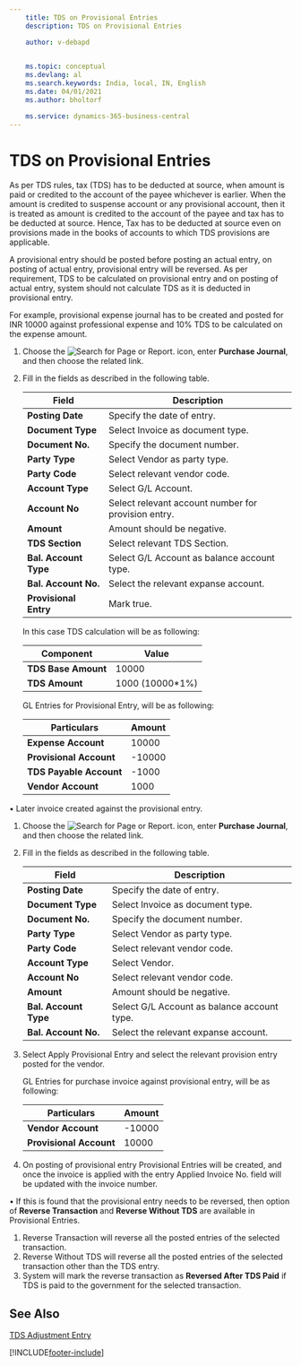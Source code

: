```yaml
---
    title: TDS on Provisional Entries
    description: TDS on Provisional Entries

    author: v-debapd

    
    ms.topic: conceptual
    ms.devlang: al
    ms.search.keywords: India, local, IN, English
    ms.date: 04/01/2021
    ms.author: bholtorf

    ms.service: dynamics-365-business-central
---
```


# TDS on Provisional Entries



As per TDS rules, tax (TDS) has to be deducted at source, when amount is paid or credited to the account of the payee whichever is earlier. When the amount is credited to suspense account or any provisional account, then it is treated as amount is credited to the account of the payee and tax has to be deducted at source. Hence, Tax has to be deducted at source even on provisions made in the books of accounts to which TDS provisions are applicable.

A provisional entry should be posted before posting an actual entry, on posting of actual entry, provisional entry will be reversed. As per requirement, TDS to be calculated on provisional entry and on posting of actual entry, system should not calculate TDS as it is deducted in provisional entry. 

For example, provisional expense journal has to be created and posted for INR 10000 against professional expense and 10% TDS to be calculated on the expense amount.

1.	Choose the ![Search for Page or Report.](image/search_small.png "Search for Page or Report icon") icon, enter **Purchase Journal**, and then choose the related link.
2.  Fill in the fields as described in the following table.

    |Field|Description|
    |----------------------------------|---------------------------------------|  
    |**Posting Date**|Specify the date of entry.|  
    |**Document Type**|Select Invoice as document type.|
    |**Document No.**|Specify the document number.|
    |**Party Type**|Select Vendor as party type.|
    |**Party Code**|Select relevant vendor code.|
    |**Account Type**|Select G/L Account.| 
    |**Account No**|Select relevant account number for provision entry.|
    |**Amount**|Amount should be negative.|
    |**TDS Section**|Select relevant TDS Section.|
    |**Bal. Account Type**|Select G/L Account as balance account type.|
    |**Bal. Account No.**|Select the relevant expanse account.|
    |**Provisional Entry**|Mark true.|

    In this case TDS calculation will be as following:

    |Component|Value|
    |----------------------------------|---------------------------------------|  
    |**TDS Base Amount**|10000|  
    |**TDS Amount**|1000 (10000*1%)|

    GL Entries for Provisional Entry, will be as following:

    |Particulars|Amount|
    |----------------------------------|---------------------------------------|  
    |**Expense Account**|10000| 
    |**Provisional Account**|-10000|
    |**TDS Payable Account**|-1000|
    |**Vendor Account**|1000|

•	Later invoice created against the provisional entry.

1.	Choose the ![Search for Page or Report.](image/search_small.png "Search for Page or Report icon") icon, enter **Purchase Journal**, and then choose the related link.
2.	Fill in the fields as described in the following table.

    |Field|Description|
    |----------------------------------|---------------------------------------|  
    |**Posting Date**|Specify the date of entry.|  
    |**Document Type**|Select Invoice as document type.|
    |**Document No.**|Specify the document number.|
    |**Party Type**|Select Vendor as party type.|
    |**Party Code**|Select relevant vendor code.|
    |**Account Type**|Select Vendor.| 
    |**Account No**|Select relevant vendor code.|
    |**Amount**|Amount should be negative.|
    |**Bal. Account Type**|Select G/L Account as balance account type.|
    |**Bal. Account No.**|Select the relevant expanse account.|
    

3. Select Apply Provisional Entry and select the relevant provision entry posted for the vendor.

   GL Entries for purchase invoice against provisional entry, will be as following:

    |Particulars|Amount|
    |----------------------------------|---------------------------------------|  
    |**Vendor Account**|-10000|
    |**Provisional Account**|10000|

4.	On posting of provisional entry Provisional Entries will be created, and once the invoice is applied with the entry Applied Invoice No. field will be updated with the invoice number.

•	If this is found that the provisional entry needs to be reversed, then option of **Reverse Transaction** and **Reverse Without TDS** are available in Provisional Entries.
1.	Reverse Transaction will reverse all the posted entries of the selected transaction.
2.	Reverse Without TDS will reverse all the posted entries of the selected transaction other than the TDS entry.
3.	System will mark the reverse transaction as **Reversed After TDS Paid** if TDS is paid to the government for the selected transaction.




## See Also 
[TDS Adjustment Entry](TDS-Adjustment-Entries.md)
























[!INCLUDE[footer-include](../../includes/footer-banner.md)]